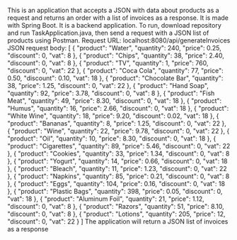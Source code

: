 This is an application that accepts a JSON with data about products as a request and returns an order with a list of invoices as a response.
It is made with Spring Boot.
It is a backend application.
To run, download repository and run TaskApplication.java, then send a request with a JSON list of products using Postman. Request URL: localhost:8080/api/generateInvoices
JSON request body:
[
  { "product": "Water", "quantity": 240, "price": 0.25, "discount": 0, "vat": 8 },
  { "product": "Chips", "quantity": 38, "price": 2.40, "discount": 0, "vat": 8 },
  { "product": "TV", "quantity": 1, "price": 760, "discount": 0, "vat": 22 },
  { "product": "Coca Cola", "quantity": 77, "price": 0.50, "discount": 0.10, "vat": 18 },
  { "product": "Chocolate Bar", "quantity": 38, "price": 1.25, "discount": 0, "vat": 22 },
  { "product": "Hand Soap", "quantity": 92, "price": 3.78, "discount": 0, "vat": 8 },
  { "product": "Fish Meat", "quantity": 49, "price": 8.30, "discount": 0, "vat": 18 },
  { "product": "Humus", "quantity": 16, "price": 2.66, "discount": 0, "vat": 18 },
  { "product": "White Wine", "quantity": 18, "price": 9.20, "discount": 0.02, "vat": 18 },
  { "product": "Bananas", "quantity": 8, "price": 1.25, "discount": 0, "vat": 22 },
  { "product": "Wine", "quantity": 22, "price": 9.78, "discount": 0, "vat": 22 },
  { "product": "Oil", "quantity": 10, "price": 8.30, "discount": 0, "vat": 18 },
  { "product": "Cigarettes", "quantity": 89, "price": 5.46, "discount": 0, "vat": 22 },
  { "product": "Cookies", "quantity": 33, "price": 1.34, "discount": 0, "vat": 8 },
  { "product": "Yogurt", "quantity": 14, "price": 0.66, "discount": 0, "vat": 18 },
  { "product": "Bleach", "quantity": 11, "price": 1.23, "discount": 0, "vat": 22 },
  { "product": "Napkins", "quantity": 85, "price": 0.21, "discount": 0, "vat": 8 },
  { "product": "Eggs", "quantity": 104, "price": 0.16, "discount": 0, "vat": 18 },
  { "product": "Plastic Bags", "quantity": 398, "price": 0.05, "discount": 0, "vat": 18 },
  { "product": "Aluminum Foil", "quantity": 21, "price": 1.12, "discount": 0, "vat": 8 },
  { "product": "Razors", "quantity": 51, "price": 8.10, "discount": 0, "vat": 8 },
  { "product": "Lotions", "quantity": 205, "price": 12, "discount": 0, "vat": 22 }
]
The application will return a JSON list of invoices as a response
